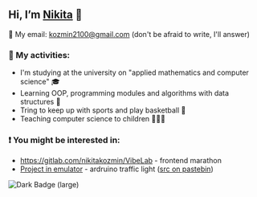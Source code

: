 ## Hi, I’m [Nikita](https://t.me/kozmin_nikita) 👋 
📧 My email: kozmin2100@gmail.com (don't be afraid to write, I'll answer)
### 🎯 My activities:
- I'm studying at the university on "applied mathematics and computer science" 🎓
- Learning OOP, programming modules and algorithms with data structures 🌱
- Tring to keep up with sports and play basketball 🏀
- Teaching computer science to children 👨🏼‍🏫
### ❗ You might be interested in:
- https://gitlab.com/nikitakozmin/VibeLab - frontend marathon
- [Project in emulator](https://wokwi.com/projects/415095930291386369) - ardruino traffic light ([src on pastebin](https://pastebin.com/Q8CWnbd5))
<img alt="Dark Badge (large)" src="https://www.codewars.com/users/NikitaKozmin/badges/large">
